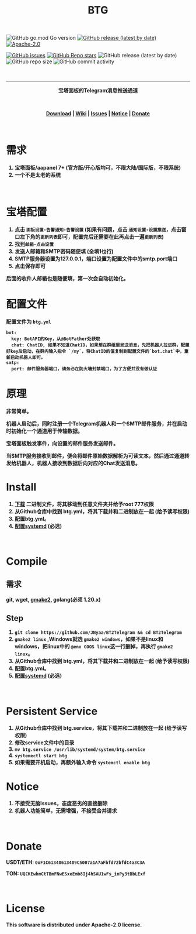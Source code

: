# <center><strong>BTG</strong></center>
 
<br>

![GitHub go.mod Go version](https://img.shields.io/github/go-mod/go-version/JNyaa/BT2Telegram?label=Go%20Version&style=flat-square)
[![GitHub release (latest by date)](https://img.shields.io/github/v/release/JNyaa/BT2Telegram?label=Release%20Version&style=flat-square)](https://github.com/JNyaa/BT2Telegram/release)
[![Apache-2.0](https://img.shields.io/github/license/JNyaa/BT2Telegram?style=flat-square)](https://github.com/JNyaa/BT2Telegram/blob/master/LICENSE)

[![GitHub issues](https://img.shields.io/github/issues/JNyaa/BT2Telegram?label=Sticker%20Issues&style=flat-square)](https://github.com/JNyaa/BT2Telegram/issues)
[![GitHub Repo stars](https://img.shields.io/github/stars/JNyaa/BT2Telegram?label=Stars&style=flat-square)](https://github.com/JNyaa/BT2Telegram/stargazers)
![GitHub release (latest by date)](https://img.shields.io/github/downloads/JNyaa/BT2Telegram/latest/total?label=Downloads%40Latest&style=flat-square)
![GitHub repo size](https://img.shields.io/github/repo-size/JNyaa/BT2Telegram?style=flat-square)
![GitHub commit activity](https://img.shields.io/github/commit-activity/m/JNyaa/BT2Telegram?style=flat-square)

<br>

---

<p align="center"><strong>宝塔面板的Telegram消息推送通道<strong></p>


<br>
<p align="center"><a href="https://github.com/JNyaa/BT2Telegram/releases">Download</a> | <a href="https://github.com/JNyaa/BT2Telegram/tree/master/wiki">Wiki</a> | <a href="https://github.com/JNyaa/BT2Telegram/issues">Issues</a> | <a href="#notice">Notice</a> | <a href="#donate">Donate</a> </p>


<br>

# 需求

1. 宝塔面板/aapanel 7+ (官方版/开心版均可，不限大陆/国际版，不限系统)
2. 一个不是太老的系统

<br>

# 宝塔配置
1. 点击 `面板设置-告警通知-告警设置` (如果有问题，点击 `通知设置-设置推送`，点击窗口左下角的`更新列表`即可，配置完后还需要在此再点击一遍`更新列表`)
2. 找到`邮箱-点击设置`
3. 发送人邮箱和SMTP密码随便填 (全填1也行)
4. SMTP服务器设置为127.0.0.1，端口设置为配置文件中的smtp.port端口
5. 点击保存即可

后面的收件人邮箱也是随便填，第一次会自动初始化。


# 配置文件
配置文件为 `btg.yml`
```
bot:
  key: BotAPI的Key，从@BotFather处获取
  chat: ChatID, 如果不知道ChatID，如果想在群组里发送消息，先把机器人拉进群，配置好key后启动，在群内输入指令 `/my`，将ChatID的值复制到配置文件的`bot.chat`中，重新启动机器人即可。
smtp:
  port: 邮件服务器端口，请务必在防火墙封禁端口，为了方便并没有做认证
```

# 原理
非常简单。

机器人启动后，同时注册一个Telegram机器人和一个SMTP邮件服务，并在启动时初始化一个通道用于传输数据。

宝塔面板触发事件，向设置的邮件服务发送邮件。

当SMTP服务接收到邮件，便会将邮件原始数据解析为可读文本，然后通过通道转发给机器人，机器人接收到数据后向对应的Chat发送消息。

# Install

1. [下载](https://github.com/JNyaa/BT2Telegram/releases) 二进制文件，将其移动到任意文件夹并给予root 777权限
2. 从Github仓库中找到 btg.yml，将其下载并和二进制放在一起 (给予读写权限)
3. 配置btg.yml。
4. [配置systemd](#persistent-service) (必选)

<br>

# Compile

## 需求

git, wget, [gmake2](https://github.com/3JoB/gmake2), golang(必须 1.20.x)
<br>

## Step
1. `git clone https://github.com/JNyaa/BT2Telegram && cd BT2Telegram`
2. `gmake2 linux` ,Windows就选 `gmake2 windows`，如果不是linux和windows，把linux中的 `@env GOOS linux`这一行删掉，再执行 `gmake2 linux`。
3. 从Github仓库中找到 btg.yml，将其下载并和二进制放在一起 (给予读写权限)
4. 配置btg.yml。
5. [配置systemd](#persistent-service) (必选)

<br>

# Persistent Service

1. 从Github仓库中找到 btg.service，将其下载并和二进制放在一起 (给予读写权限)
2. 修改service文件中的目录
3. `mv btg.service /usr/lib/systemd/system/btg.service`
4. `systemectl start btg`
5. 如果需要开机启动，再额外输入命令 `systemctl enable btg`

# Notice

1. 不接受无脑Issues，态度恶劣的直接删除
2. 机器人功能简单，无需增强，不接受合并请求


<br>

# Donate

USDT/ETH: `0xF1C61348613489C5007a1A7aFbfd72bfdC4a3C3A`

TON: `UQCKEwhmCtTBmFNwESxeEmb8Ij4hSAU1wFs_inPy3tBbLExf`


<br>

# License
This software is distributed under Apache-2.0 license.